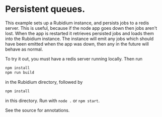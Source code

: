 # Persistent queues.

This example sets up a Rubidium instance, and persists jobs to a redis server.
This is useful, because if the node app goes down then jobs aren't lost. When
the app is restarted it retrieves persisted jobs and loads them into the
Rubidium instance. The instance will emit any jobs which should have been
emitted when the app was down, then any in the future will behave as normal.

To try it out, you must have a redis server running locally. Then run

```bash
npm install
npm run build
```

in the Rubidium directory, followed by

```bash
npm install
```

in this directory. Run with `node .` or `npm start`.

See the source for annotations.
